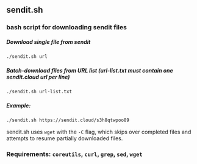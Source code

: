 ## sendit.sh
### bash script for downloading sendit files

##### Download single file from sendit

```bash
./sendit.sh url
```

##### Batch-download files from URL list (url-list.txt must contain one sendit.cloud url per line)

```bash
./sendit.sh url-list.txt
```

##### Example:

```bash
./sendit.sh https://sendit.cloud/s3h8qtwpoo89
```

sendit.sh uses `wget` with the `-C` flag, which skips over completed files and attempts to resume partially downloaded files.

### Requirements: `coreutils`, `curl`, `grep`, `sed`, **`wget`**
